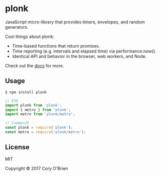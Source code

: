 
# plonk

JavaScript micro-library that provides timers, envelopes, and random generators.

Cool things about plonk:

* Time-based functions that return promises.
* Time reporting (e.g. intervals and elapsed time) via performance.now().
* Identical API and behavior in the browser, web workers, and Node.

Check out the [docs](DOCUMENTATION.md) for more.

## Usage

```
$ npm install plonk
```

```javascript
// ES6
import plonk from 'plonk';
import { metro } from 'plonk';
import metro from 'plonk/metro';

// CommonJS
const plonk = require('plonk');
const metro = require('plonk/metro');
```

## License

MIT

Copyright © 2017 Cory O'Brien
